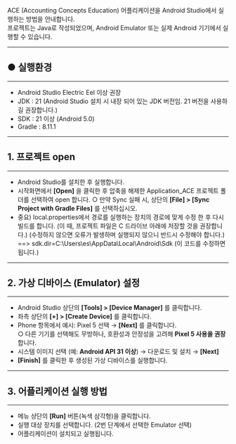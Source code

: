 ACE (Accounting Concepts Education) 어플리케이션을 Android Studio에서 실행하는 방법을 안내합니다.  
프로젝트는 Java로 작성되었으며, Android Emulator 또는 실제 Android 기기에서 실행할 수 있습니다.

---

## ● 실행환경  
---

- Android Studio Electric Eel 이상 권장  
- JDK : 21 (Android Studio 설치 시 내장 되어 있는 JDK 버전임. 21 버전을 사용하길 권장합니다.)
- SDK : 21 이상 (Android 5.0)  
- Gradle : 8.11.1 

---

## 1. 프로젝트 open  
---

- Android Studio를 설치한 후 실행합니다.  
- 시작화면에서 **[Open]** 을 클릭한 후 압축을 해제한 Application_ACE 프로젝트 폴더를 선택하여 open 합니다.
  ○ 만약 Sync 실패 시, 상단의 **[File] > [Sync Project with Gradle Files]** 를 선택하십시오.  
- 중요) local.properties에서 경로를 실행하는 장치의 경로에 맞게 수정 한 후 다시 빌드를 합니다. (이 때, 프로젝트 파일은 C 드라이브 아래에 저장할 것을 권장합니다.)
  (수정하지 않으면 오류가 발생하며 실행되지 않으니 반드시 수정해야 합니다.)
  ==> sdk.dir=C\:\\Users\\es\\AppData\\Local\\Android\\Sdk (이 코드를 수정하면 됩니다.)

---

## 2. 가상 디바이스 (Emulator) 설정  
---

- Android Studio 상단의 **[Tools] > [Device Manager]** 를 클릭합니다.  
- 좌측 상단의 **[+] > [Create Device]** 를 클릭합니다.  
- Phone 항목에서 예시: Pixel 5 선택 → **[Next]** 를 클릭합니다.  
  ○ 다른 기기를 선택해도 무방하나, 호환성과 안정성을 고려해 **Pixel 5 사용을 권장**합니다.  
- 시스템 이미지 선택 (예: **Android API 31 이상**) → 다운로드 및 설치 → **[Next]**  
- **[Finish]** 를 클릭한 후 생성된 가상 디바이스를 실행합니다.  

---

## 3. 어플리케이션 실행 방법  
---

- 메뉴 상단의 **[Run]** 버튼(녹색 삼각형)을 클릭합니다.  
- 실행 대상 장치를 선택합니다. (2번 단계에서 선택한 Emulator 선택)  
- 어플리케이션이 설치되고 실행됩니다.  
